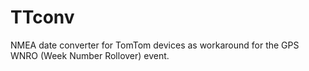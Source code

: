 # TTconv
NMEA date converter for TomTom devices as workaround for the GPS WNRO (Week Number Rollover) event.
